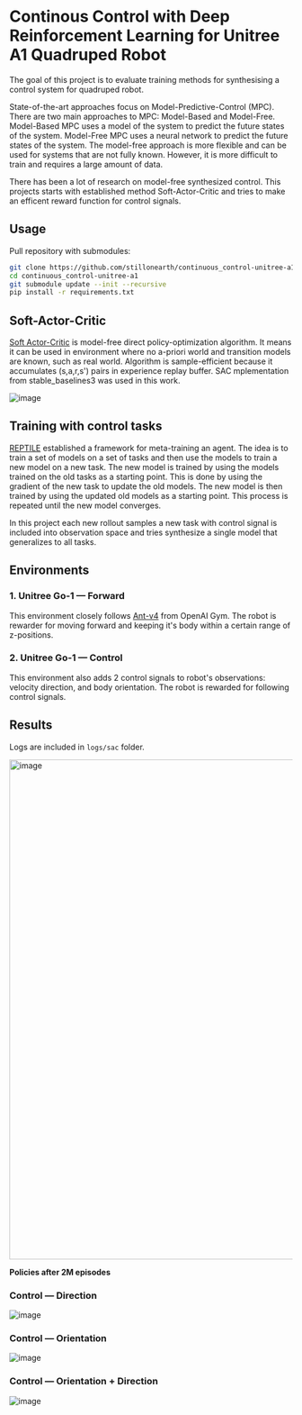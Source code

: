 # Continous Control with Deep Reinforcement Learning for Unitree A1 Quadruped Robot

The goal of this project is to evaluate training methods for synthesising a control system for quadruped robot.

State-of-the-art approaches focus on Model-Predictive-Control (MPC). There are two main approaches to MPC: Model-Based and Model-Free. Model-Based MPC uses a model of the system to predict the future states of the system. Model-Free MPC uses a neural network to predict the future states of the system. The model-free approach is more flexible and can be used for systems that are not fully known. However, it is more difficult to train and requires a large amount of data.

There has been a lot of research on model-free synthesized control. This projects starts with established method Soft-Actor-Critic and tries to make an efficent reward function for control signals.

## Usage

Pull repository with submodules:

```bash
git clone https://github.com/stillonearth/continuous_control-unitree-a1.git --depth 1
cd continuous_control-unitree-a1
git submodule update --init --recursive
pip install -r requirements.txt
```

## Soft-Actor-Critic

[Soft Actor-Critic](https://stable-baselines3.readthedocs.io/en/master/modules/sac.html) is model-free direct policy-optimization algorithm. It means it can be used in environment where no a-priori world and transition models are known, such as real world. Algorithm is sample-efficient because it accumulates (s,a,r,s') pairs in experience replay buffer. SAC mplementation from stable_baselines3 was used in this work.

![image](https://user-images.githubusercontent.com/97428129/199162597-e0de3c74-11d9-4b0a-86fa-6bbdc500361e.png)

## Training with control tasks

[REPTILE](https://d4mucfpksywv.cloudfront.net/research-covers/reptile/reptile_update.pdf) established a framework for meta-training an agent. The idea is to train a set of models on a set of tasks and then use the models to train a new model on a new task. The new model is trained by using the models trained on the old tasks as a starting point. This is done by using the gradient of the new task to update the old models. The new model is then trained by using the updated old models as a starting point. This process is repeated until the new model converges.

In this project each new rollout samples a new task with control signal is included into observation space and tries synthesize a single model that generalizes to all tasks.

## Environments

### 1. Unitree Go-1 — Forward

This environment closely follows [Ant-v4](https://github.com/openai/gym/blob/master/gym/envs/mujoco/ant_v4.py) from OpenAI Gym. The robot is rewarder for moving forward and keeping it's body within a certain range of z-positions.

### 2. Unitree Go-1 — Control

This environment also adds 2 control signals to robot's observations: velocity direction, and body orientation. The robot is rewarded for following control signals.

## Results

Logs are included in `logs/sac` folder.

<img width="888" alt="image" src="https://user-images.githubusercontent.com/97428129/199161786-b1b1ac5c-5fc4-4e92-bc51-252ecf8c83b4.png">

**Policies after 2M episodes**

### Control — Direction

![image](https://raw.githubusercontent.com/stillonearth/continuous_control-unitree-g1/master/renders/g1-control-direction_2.avif)

### Control — Orientation

![image](https://raw.githubusercontent.com/stillonearth/continuous_control-unitree-g1/master/renders/g1-control-orientation_1.avif)

### Control — Orientation + Direction

![image](https://raw.githubusercontent.com/stillonearth/continuous_control-unitree-g1/master/renders/g1-control-direction%2Borientation_2.avif)


